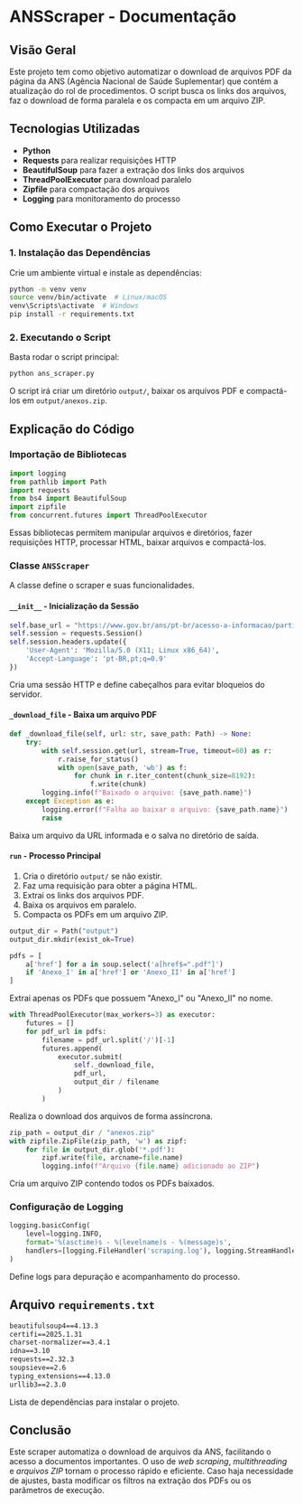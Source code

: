 # ANSScraper - Documentação

## Visão Geral

Este projeto tem como objetivo automatizar o download de arquivos PDF da página da ANS (Agência Nacional de Saúde Suplementar) que contém a atualização do rol de procedimentos. O script busca os links dos arquivos, faz o download de forma paralela e os compacta em um arquivo ZIP.

## Tecnologias Utilizadas

- **Python**
- **Requests** para realizar requisições HTTP
- **BeautifulSoup** para fazer a extração dos links dos arquivos
- **ThreadPoolExecutor** para download paralelo
- **Zipfile** para compactação dos arquivos
- **Logging** para monitoramento do processo

## Como Executar o Projeto

### 1. Instalação das Dependências

Crie um ambiente virtual e instale as dependências:

```sh
python -m venv venv
source venv/bin/activate  # Linux/macOS
venv\Scripts\activate  # Windows
pip install -r requirements.txt
```

### 2. Executando o Script

Basta rodar o script principal:

```sh
python ans_scraper.py
```

O script irá criar um diretório `output/`, baixar os arquivos PDF e compactá-los em `output/anexos.zip`.

## Explicação do Código

### Importação de Bibliotecas

```python
import logging
from pathlib import Path
import requests 
from bs4 import BeautifulSoup
import zipfile
from concurrent.futures import ThreadPoolExecutor
```

Essas bibliotecas permitem manipular arquivos e diretórios, fazer requisições HTTP, processar HTML, baixar arquivos e compactá-los.

### Classe `ANSScraper`

A classe define o scraper e suas funcionalidades.

#### `__init__` - Inicialização da Sessão

```python
self.base_url = "https://www.gov.br/ans/pt-br/acesso-a-informacao/participacao-da-sociedade/atualizacao-do-rol-de-procedimentos"
self.session = requests.Session()
self.session.headers.update({
    'User-Agent': 'Mozilla/5.0 (X11; Linux x86_64)',
    'Accept-Language': 'pt-BR,pt;q=0.9'
})
```

Cria uma sessão HTTP e define cabeçalhos para evitar bloqueios do servidor.

#### `_download_file` - Baixa um arquivo PDF

```python
def _download_file(self, url: str, save_path: Path) -> None:
    try:
        with self.session.get(url, stream=True, timeout=60) as r:
            r.raise_for_status()
            with open(save_path, 'wb') as f:
                for chunk in r.iter_content(chunk_size=8192):
                    f.write(chunk)
        logging.info(f"Baixado o arquivo: {save_path.name}")
    except Exception as e:
        logging.error(f"Falha ao baixar o arquivo: {save_path.name}")
        raise
```

Baixa um arquivo da URL informada e o salva no diretório de saída.

#### `run` - Processo Principal

1. Cria o diretório `output/` se não existir.
2. Faz uma requisição para obter a página HTML.
3. Extrai os links dos arquivos PDF.
4. Baixa os arquivos em paralelo.
5. Compacta os PDFs em um arquivo ZIP.

```python
output_dir = Path("output")
output_dir.mkdir(exist_ok=True)
```

```python
pdfs = [ 
    a['href'] for a in soup.select('a[href$=".pdf"]')
    if 'Anexo_I' in a['href'] or 'Anexo_II' in a['href']
] 
```

Extrai apenas os PDFs que possuem "Anexo_I" ou "Anexo_II" no nome.

```python
with ThreadPoolExecutor(max_workers=3) as executor:
    futures = []
    for pdf_url in pdfs:
        filename = pdf_url.split('/')[-1]
        futures.append(
            executor.submit(
                self._download_file,
                pdf_url,
                output_dir / filename
            )
        )
```

Realiza o download dos arquivos de forma assíncrona.

```python
zip_path = output_dir / "anexos.zip"
with zipfile.ZipFile(zip_path, 'w') as zipf:
    for file in output_dir.glob('*.pdf'):
        zipf.write(file, arcname=file.name)
        logging.info(f"Arquivo {file.name} adicionado ao ZIP")
```

Cria um arquivo ZIP contendo todos os PDFs baixados.

### Configuração de Logging

```python
logging.basicConfig(
    level=logging.INFO,
    format='%(asctime)s - %(levelname)s - %(message)s',
    handlers=[logging.FileHandler('scraping.log'), logging.StreamHandler()]
)
```

Define logs para depuração e acompanhamento do processo.

## Arquivo `requirements.txt`

```txt
beautifulsoup4==4.13.3
certifi==2025.1.31
charset-normalizer==3.4.1
idna==3.10
requests==2.32.3
soupsieve==2.6
typing_extensions==4.13.0
urllib3==2.3.0
```

Lista de dependências para instalar o projeto.

## Conclusão

Este scraper automatiza o download de arquivos da ANS, facilitando o acesso a documentos importantes. O uso de *web scraping*, *multithreading* e *arquivos ZIP* tornam o processo rápido e eficiente. Caso haja necessidade de ajustes, basta modificar os filtros na extração dos PDFs ou os parâmetros de execução.
